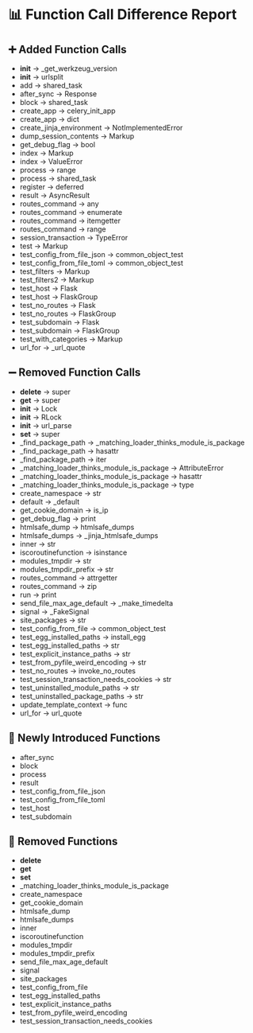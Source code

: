 # 📊 Function Call Difference Report

## ➕ Added Function Calls
- __init__ → _get_werkzeug_version
- __init__ → urlsplit
- add → shared_task
- after_sync → Response
- block → shared_task
- create_app → celery_init_app
- create_app → dict
- create_jinja_environment → NotImplementedError
- dump_session_contents → Markup
- get_debug_flag → bool
- index → Markup
- index → ValueError
- process → range
- process → shared_task
- register → deferred
- result → AsyncResult
- routes_command → any
- routes_command → enumerate
- routes_command → itemgetter
- routes_command → range
- session_transaction → TypeError
- test → Markup
- test_config_from_file_json → common_object_test
- test_config_from_file_toml → common_object_test
- test_filters → Markup
- test_filters2 → Markup
- test_host → Flask
- test_host → FlaskGroup
- test_no_routes → Flask
- test_no_routes → FlaskGroup
- test_subdomain → Flask
- test_subdomain → FlaskGroup
- test_with_categories → Markup
- url_for → _url_quote

## ➖ Removed Function Calls
- __delete__ → super
- __get__ → super
- __init__ → Lock
- __init__ → RLock
- __init__ → url_parse
- __set__ → super
- _find_package_path → _matching_loader_thinks_module_is_package
- _find_package_path → hasattr
- _find_package_path → iter
- _matching_loader_thinks_module_is_package → AttributeError
- _matching_loader_thinks_module_is_package → hasattr
- _matching_loader_thinks_module_is_package → type
- create_namespace → str
- default → _default
- get_cookie_domain → is_ip
- get_debug_flag → print
- htmlsafe_dump → htmlsafe_dumps
- htmlsafe_dumps → _jinja_htmlsafe_dumps
- inner → str
- iscoroutinefunction → isinstance
- modules_tmpdir → str
- modules_tmpdir_prefix → str
- routes_command → attrgetter
- routes_command → zip
- run → print
- send_file_max_age_default → _make_timedelta
- signal → _FakeSignal
- site_packages → str
- test_config_from_file → common_object_test
- test_egg_installed_paths → install_egg
- test_egg_installed_paths → str
- test_explicit_instance_paths → str
- test_from_pyfile_weird_encoding → str
- test_no_routes → invoke_no_routes
- test_session_transaction_needs_cookies → str
- test_uninstalled_module_paths → str
- test_uninstalled_package_paths → str
- update_template_context → func
- url_for → url_quote

## 🔼 Newly Introduced Functions
- after_sync
- block
- process
- result
- test_config_from_file_json
- test_config_from_file_toml
- test_host
- test_subdomain

## 🔽 Removed Functions
- __delete__
- __get__
- __set__
- _matching_loader_thinks_module_is_package
- create_namespace
- get_cookie_domain
- htmlsafe_dump
- htmlsafe_dumps
- inner
- iscoroutinefunction
- modules_tmpdir
- modules_tmpdir_prefix
- send_file_max_age_default
- signal
- site_packages
- test_config_from_file
- test_egg_installed_paths
- test_explicit_instance_paths
- test_from_pyfile_weird_encoding
- test_session_transaction_needs_cookies
